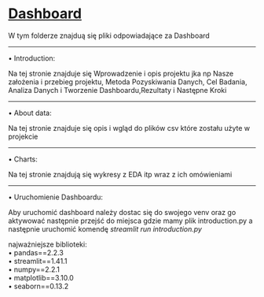 # [Dashboard](https://janedashboard.streamlit.app/about_data) 
W tym folderze znajduą się pliki odpowiadające za Dashboard
________________________________________
•	Introduction:

Na tej stronie znajduje się Wprowadzenie i opis projektu jka np Nasze założenia i przebieg projektu, Metoda Pozyskiwania Danych, Cel Badania, Analiza Danych i Tworzenie Dashboardu,Rezultaty i Następne Kroki
________________________________________
•	About data:

Na tej stronie znajduje się opis i wgląd do plików csv które zostału użyte w projekcie
________________________________________
•	Charts:

Na tej stronie znajdują się wykresy z EDA itp wraz z ich omówieniami 
________________________________________
•	Uruchomienie Dashboardu:

Aby uruchomić dashboard należy dostac się do swojego venv oraz go aktywować następnie przejść do miejsca gdzie mamy plik introduction.py a następnie uruchomić komendę *streamlit run introduction.py*  

najważniejsze biblioteki:  
•	pandas==2.2.3  
• streamlit==1.41.1  
• numpy==2.2.1  
• matplotlib==3.10.0  
• seaborn==0.13.2
